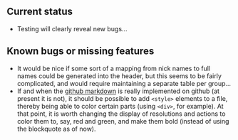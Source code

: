 ## Current status

* Testing will clearly reveal new bugs...

## Known bugs or missing features
* It would be nice if some sort of a mapping from nick names to full names could be generated into the header, but this seems to be fairly complicated, and would require maintaining a separate table per group…
* If and when the [github markdown](https://github.github.com/gfm/) is really implemented on github (at present it is not), it should be possible to add `<style>` elements to a file, thereby being able to color certain parts (using `<div>`, for example). At that point, it is worth changing the display of resolutions and actions to color them to, say, red and green, and make them bold (instead of using the blockquote as of now).
